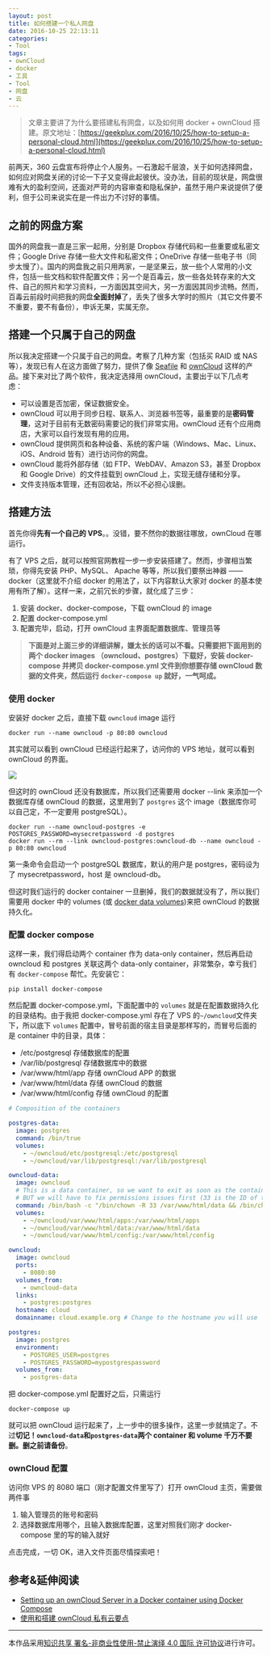 ```yaml
---
layout: post
title: 如何搭建一个私人网盘
date: 2016-10-25 22:13:11
categories:
- Tool
tags:
- ownCloud
- docker
- 工具
- Tool
- 网盘
- 云
---
```


> 文章主要讲了为什么要搭建私有网盘，以及如何用 docker + ownCloud 搭建。原文地址：[https://geekplux.com/2016/10/25/how-to-setup-a-personal-cloud.html](https://geekplux.com/2016/10/25/how-to-setup-a-personal-cloud.html)

前两天，360 云盘宣布将停止个人服务。一石激起千层浪，关于如何选择网盘，如何应对网盘关闭的讨论一下子又变得此起彼伏。没办法，目前的现状是，网盘很难有大的盈利空间，还面对严苛的内容审查和隐私保护，虽然于用户来说提供了便利，但于公司来说实在是一件出力不讨好的事情。

## 之前的网盘方案

国外的网盘我一直是三家一起用，分别是 Dropbox 存储代码和一些重要或私密文件；Google Drive 存储一些大文件和私密文件；OneDrive 存储一些电子书（同步太慢了）。国内的网盘我之前只用两家，一是坚果云，放一些个人常用的小文件，包括一些文档和软件配置文件；另一个是百毒云，放一些各处转存来的大文件、自己的照片和学习资料，一方面因其空间大，另一方面因其同步流畅。然而，百毒云前段时间把我的网盘**全面封掉**了，丢失了很多大学时的照片（其它文件要不不重要，要不有备份），申诉无果，实属无奈。

## 搭建一个只属于自己的网盘

所以我决定搭建一个只属于自己的网盘。考察了几种方案（包括买 RAID 或 NAS 等），发现已有人在这方面做了努力，提供了像 [Seafile](https://www.seafile.com/home/) 和 [ownCloud](https://owncloud.org/) 这样的产品。接下来对比了两个软件，我决定选择用 ownCloud，主要出于以下几点考虑：

- 可以设置是否加密，保证数据安全。
- ownCloud 可以用于同步日程、联系人、浏览器书签等，最重要的是**密码管理**，这对于目前有无数密码需要记的我们非常实用。ownCloud 还有个应用商店，大家可以自行发现有用的应用。
- ownCloud 提供网页和各种设备、系统的客户端（Windows、Mac、Linux、iOS、Android 皆有）进行访问你的网盘。
- ownCloud 能将外部存储（如 FTP、WebDAV、Amazon S3，甚至 Dropbox 和 Google Drive）的文件挂载到 ownCloud 上，实现无缝存储和分享。
- 文件支持版本管理，还有回收站，所以不必担心误删。

## 搭建方法

首先你得**先有一个自己的 VPS**。。没错，要不然你的数据往哪放，ownCloud 在哪运行。

有了 VPS 之后，就可以按照官网教程一步一步安装搭建了。然而，步骤相当繁琐，你得先安装 PHP、MySQL、 Apache 等等，所以我们要祭出神器 —— docker（这里就不介绍 docker 的用法了，以下内容默认大家对 docker 的基本使用有所了解）。这样一来，之前冗长的步骤，就化成了三步：

1. 安装 docker、docker-compose，下载 ownCloud 的 image
2. 配置 docker-compose.yml
3. 配置完毕，启动，打开 ownCloud 主界面配置数据库、管理员等

> **下面是对上面三步的详细讲解，嫌太长的话可以不看。只需要把下面用到的两个 docker images （owncloud、postgres）下载好，安装 docker-compose 并拷贝 docker-compose.yml 文件到你想要存储 ownCloud 数据的文件夹，然后运行 `docker-compose up` 就好，一气呵成。**

### 使用 docker

安装好 docker 之后，直接下载 `owncloud` image 运行

```
docker run --name owncloud -p 80:80 owncloud
```

其实就可以看到 ownCloud 已经运行起来了，访问你的 VPS 地址，就可以看到 ownCloud 的界面。

![](https://geekpluxblog.oss-cn-hongkong.aliyuncs.com/docker-owncloud-1.png)

但这时的 ownCloud 还没有数据库，所以我们还需要用 docker --link 来添加一个数据库存储 ownCloud 的数据，这里用到了 `postgres` 这个 image（数据库你可以自己定，不一定要用 postgreSQL）。

```
docker run --name owncloud-postgres -e POSTGRES_PASSWORD=mysecretpassword -d postgres
docker run --rm --link owncloud-postgres:owncloud-db --name owncloud -p 80:80 owncloud
```

第一条命令会启动一个 postgreSQL 数据库，默认的用户是 postgres，密码设为了 mysecretpassword，host 是 owncloud-db。

但这时我们运行的 docker container 一旦删掉，我们的数据就没有了，所以我们需要用 docker 中的 volumes (或 [docker data volumes](https://docs.docker.com/userguide/dockervolumes/#creating-and-mounting-a-data-volume-container))来把 ownCloud 的数据持久化。

### 配置 docker compose

这样一来，我们得启动两个 container 作为 data-only container，然后再启动 owncloud 和 postgres 关联这两个 data-only container，非常繁杂，幸亏我们有 `docker-compose` 帮忙。先安装它：

```
pip install docker-compose
```

然后配置 docker-compose.yml，下面配置中的 `volumes` 就是在配置数据持久化的目录结构。由于我把 docker-compose.yml 存在了 VPS 的`~/owncloud`文件夹下，所以底下 `volumes` 配置中，冒号前面的宿主目录是那样写的，而冒号后面的是 container 中的目录，具体：

- /etc/postgresql 存储数据库的配置
- /var/lib/postgresql 存储数据库中的数据
- /var/www/html/app 存储 ownCloud APP 的数据
- /var/www/html/data 存储 ownCloud 的数据
- /var/www/html/config 存储 ownCloud 的配置

```yml
# Composition of the containers

postgres-data:
  image: postgres
  command: /bin/true
  volumes:
    - ~/owncloud/etc/postgresql:/etc/postgresql
    - ~/owncloud/var/lib/postgresql:/var/lib/postgresql

owncloud-data:
  image: owncloud
  # This is a data container, so we want to exit as soon as the container is created
  # BUT we will have to fix permissions issues first (33 is the ID of the www-data user)
  command: /bin/bash -c "/bin/chown -R 33 /var/www/html/data && /bin/chown -R 33 /var/www/html/config"
  volumes:
    - ~/owncloud/var/www/html/apps:/var/www/html/apps
    - ~/owncloud/var/www/html/data:/var/www/html/data
    - ~/owncloud/var/www/html/config:/var/www/html/config

owncloud:
  image: owncloud
  ports:
    - 8080:80
  volumes_from:
    - owncloud-data
  links:
    - postgres:postgres
  hostname: cloud
  domainname: cloud.example.org # Change to the hostname you will use

postgres:
  image: postgres
  environment:
    - POSTGRES_USER=postgres
    - POSTGRES_PASSWORD=mypostgrespassword
  volumes_from:
    - postgres-data
```

把 docker-compose.yml 配置好之后，只需运行

```
docker-compose up
```

就可以把 ownCloud 运行起来了，上一步中的很多操作，这里一步就搞定了。不过**切记！`owncloud-data`和`postgres-data`两个 container 和 volume 千万不要删。删之前请备份**。

### ownCloud 配置

访问你 VPS 的 8080 端口（刚才配置文件里写了）打开 ownCloud 主页，需要做两件事

1. 输入管理员的账号和密码
2. 选择数据库用哪个，且输入数据库配置，这里对照我们刚才 docker-compose 里的写的输入就好

点击完成，一切 OK，进入文件页面尽情探索吧！

## 参考&延伸阅读

- [Setting up an ownCloud Server in a Docker container using Docker Compose](http://blog.securem.eu/serverside/2015/08/25/setting-up-owncloud-server-in-a-docker-container/)
- [使用和搭建 ownCloud 私有云要点](https://github.com/vector090/vector090.github.io/wiki/%E4%BD%BF%E7%94%A8%E5%92%8C%E6%90%AD%E5%BB%BAownCloud%E7%A7%81%E6%9C%89%E4%BA%91%E8%A6%81%E7%82%B9)

---

本作品采用[知识共享 署名-非商业性使用-禁止演绎 4.0 国际 许可协议](http://creativecommons.org/licenses/by-nc-nd/4.0/)进行许可。
